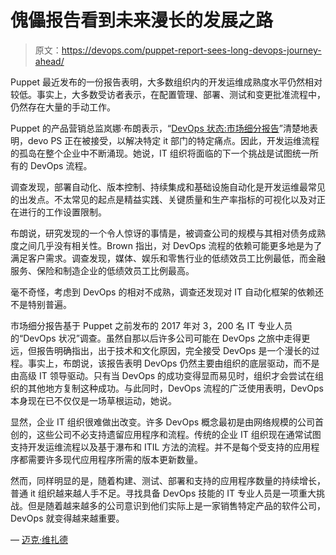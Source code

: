 # 傀儡报告看到未来漫长的发展之路

> 原文：<https://devops.com/puppet-report-sees-long-devops-journey-ahead/>

Puppet 最近发布的一份报告表明，大多数组织内的开发运维成熟度水平仍然相对较低。事实上，大多数受访者表示，在配置管理、部署、测试和变更批准流程中，仍然存在大量的手动工作。

Puppet 的产品营销总监岚娜·布朗表示，“[DevOps 状态:市场细分报告](https://globenewswire.com/news-release/2018/05/31/1514799/0/en/Puppet-Announces-State-of-DevOps-Market-Segmentation-Report-Dives-Deeper-Into-Trends-and-Patterns-by-Industry-Region-Company-Size-and-More.html)”清楚地表明，devo PS 正在被接受，以解决特定 it 部门的特定痛点。因此，开发运维流程的孤岛在整个企业中不断涌现。她说，IT 组织将面临的下一个挑战是试图统一所有的 DevOps 流程。

调查发现，部署自动化、版本控制、持续集成和基础设施自动化是开发运维最常见的出发点。不太常见的起点是精益实践、关键质量和生产率指标的可视化以及对正在进行的工作设置限制。

布朗说，研究发现的一个令人惊讶的事情是，被调查公司的规模与其相对债务成熟度之间几乎没有相关性。Brown 指出，对 DevOps 流程的依赖可能更多地是为了满足客户需求。调查发现，媒体、娱乐和零售行业的低绩效员工比例最低，而金融服务、保险和制造企业的低绩效员工比例最高。

毫不奇怪，考虑到 DevOps 的相对不成熟，调查还发现对 IT 自动化框架的依赖还不是特别普遍。

市场细分报告基于 Puppet 之前发布的 2017 年对 3，200 名 IT 专业人员的“DevOps 状况”调查。虽然自那以后许多公司可能在 DevOps 之旅中走得更远，但报告明确指出，出于技术和文化原因，完全接受 DevOps 是一个漫长的过程。事实上，布朗说，该报告表明 DevOps 仍然主要由组织的底层驱动，而不是由高级 IT 领导驱动。只有当 DevOps 的成功变得显而易见时，组织才会尝试在组织的其他地方复制这种成功。与此同时，DevOps 流程的广泛使用表明，DevOps 本身现在已不仅仅是一场草根运动，她说。

显然，企业 IT 组织很难做出改变。许多 DevOps 概念最初是由网络规模的公司首创的，这些公司不必支持遗留应用程序和流程。传统的企业 IT 组织现在通常试图支持开发运维流程以及基于瀑布和 ITIL 方法的流程。并不是每个受支持的应用程序都需要许多现代应用程序所需的版本更新数量。

然而，同样明显的是，随着构建、测试、部署和支持的应用程序数量的持续增长，普通 it 组织越来越人手不足。寻找具备 DevOps 技能的 IT 专业人员是一项重大挑战。但是随着越来越多的公司意识到他们实际上是一家销售特定产品的软件公司，DevOps 就变得越来越重要。

— [迈克·维扎德](https://devops.com/author/mike-vizard/)